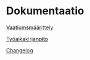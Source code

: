 # Dokumentaatio

[Vaatiumsmäärittely](https://github.com/cianci0/ot-harjoitustyo/blob/master/dokumentaatio/vaatimusmaarittely.md)

[Työaikakirjanpito](https://github.com/cianci0/ot-harjoitustyo/blob/master/dokumentaatio/tyoaikakirjanpito.md)

[Changelog](https://github.com/cianci0/ot-harjoitustyo/blob/master/ohte-pong/dokumentaatio/changelog.md)
